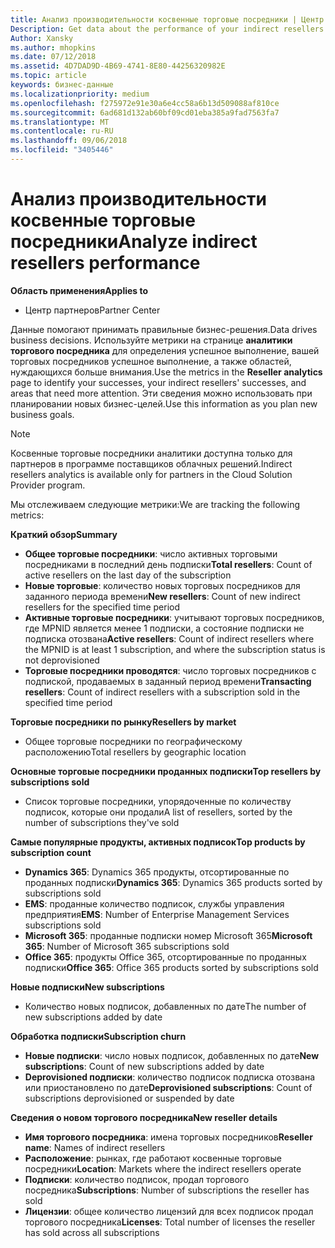 ```yaml
---
title: Анализ производительности косвенные торговые посредники | Центр партнеров
Description: Get data about the performance of your indirect resellers.
Author: Xansky
ms.author: mhopkins
ms.date: 07/12/2018
ms.assetid: 4D7DAD9D-4B69-4741-8E80-44256320982E
ms.topic: article
keywords: бизнес-данные
ms.localizationpriority: medium
ms.openlocfilehash: f275972e91e30a6e4cc58a6b13d509088af810ce
ms.sourcegitcommit: 6ad681d132ab60bf09cd01eba385a9fad7563fa7
ms.translationtype: MT
ms.contentlocale: ru-RU
ms.lasthandoff: 09/06/2018
ms.locfileid: "3405446"
---
```

# <a name="analyze-indirect-resellers-performance"></a><span data-ttu-id="6ca4c-103">Анализ производительности косвенные торговые посредники</span><span class="sxs-lookup"><span data-stu-id="6ca4c-103">Analyze indirect resellers performance</span></span> 

**<span data-ttu-id="6ca4c-104">Область применения</span><span class="sxs-lookup"><span data-stu-id="6ca4c-104">Applies to</span></span>**
- <span data-ttu-id="6ca4c-105">Центр партнеров</span><span class="sxs-lookup"><span data-stu-id="6ca4c-105">Partner Center</span></span>

<span data-ttu-id="6ca4c-106">Данные помогают принимать правильные бизнес-решения.</span><span class="sxs-lookup"><span data-stu-id="6ca4c-106">Data drives business decisions.</span></span> <span data-ttu-id="6ca4c-107">Используйте метрики на странице **аналитики торгового посредника** для определения успешное выполнение, вашей торговых посредников успешное выполнение, а также областей, нуждающихся больше внимания.</span><span class="sxs-lookup"><span data-stu-id="6ca4c-107">Use the metrics in the **Reseller analytics** page to identify your successes, your indirect resellers' successes, and areas that need more attention.</span></span> <span data-ttu-id="6ca4c-108">Эти сведения можно использовать при планировании новых бизнес-целей.</span><span class="sxs-lookup"><span data-stu-id="6ca4c-108">Use this information as you plan new business goals.</span></span>

> [!NOTE]
> <span data-ttu-id="6ca4c-109">Косвенные торговые посредники аналитики доступна только для партнеров в программе поставщиков облачных решений.</span><span class="sxs-lookup"><span data-stu-id="6ca4c-109">Indirect resellers analytics is available only for partners in the Cloud Solution Provider program.</span></span>

<span data-ttu-id="6ca4c-110">Мы отслеживаем следующие метрики:</span><span class="sxs-lookup"><span data-stu-id="6ca4c-110">We are tracking the following metrics:</span></span>

**<span data-ttu-id="6ca4c-111">Краткий обзор</span><span class="sxs-lookup"><span data-stu-id="6ca4c-111">Summary</span></span>**  
 - <span data-ttu-id="6ca4c-112">**Общее торговые посредники**: число активных торговыми посредниками в последний день подписки</span><span class="sxs-lookup"><span data-stu-id="6ca4c-112">**Total resellers**: Count of active resellers on the last day of the subscription</span></span>  
 - <span data-ttu-id="6ca4c-113">**Новые торговые**: количество новых торговых посредников для заданного периода времени</span><span class="sxs-lookup"><span data-stu-id="6ca4c-113">**New resellers**: Count of new indirect resellers for the specified time period</span></span>  
 - <span data-ttu-id="6ca4c-114">**Активные торговые посредники**: учитывают торговых посредников, где MPNID является менее 1 подписки, а состояние подписки не подписка отозвана</span><span class="sxs-lookup"><span data-stu-id="6ca4c-114">**Active resellers**: Count of indirect resellers where the MPNID is at least 1 subscription, and where the subscription status is not deprovisioned</span></span>  
 - <span data-ttu-id="6ca4c-115">**Торговые посредники проводятся**: число торговых посредников с подпиской, продаваемых в заданный период времени</span><span class="sxs-lookup"><span data-stu-id="6ca4c-115">**Transacting resellers**: Count of indirect resellers with a subscription sold in the specified time period</span></span>  

**<span data-ttu-id="6ca4c-116">Торговые посредники по рынку</span><span class="sxs-lookup"><span data-stu-id="6ca4c-116">Resellers by market</span></span>**  
 - <span data-ttu-id="6ca4c-117">Общее торговые посредники по географическому расположению</span><span class="sxs-lookup"><span data-stu-id="6ca4c-117">Total resellers by geographic location</span></span>  

**<span data-ttu-id="6ca4c-118">Основные торговые посредники проданных подписки</span><span class="sxs-lookup"><span data-stu-id="6ca4c-118">Top resellers by subscriptions sold</span></span>**
 - <span data-ttu-id="6ca4c-119">Список торговые посредники, упорядоченные по количеству подписок, которые они продали</span><span class="sxs-lookup"><span data-stu-id="6ca4c-119">A list of resellers, sorted by the number of subscriptions they've sold</span></span>  

**<span data-ttu-id="6ca4c-120">Самые популярные продукты, активных подписок</span><span class="sxs-lookup"><span data-stu-id="6ca4c-120">Top products by subscription count</span></span>**  
 - <span data-ttu-id="6ca4c-121">**Dynamics 365**: Dynamics 365 продукты, отсортированные по проданных подписки</span><span class="sxs-lookup"><span data-stu-id="6ca4c-121">**Dynamics 365**: Dynamics 365 products sorted by subscriptions sold</span></span>  
 - <span data-ttu-id="6ca4c-122">**EMS**: проданные количество подписок, службы управления предприятия</span><span class="sxs-lookup"><span data-stu-id="6ca4c-122">**EMS**: Number of Enterprise Management Services subscriptions sold</span></span>  
 - <span data-ttu-id="6ca4c-123">**Microsoft 365**: проданные подписки номер Microsoft 365</span><span class="sxs-lookup"><span data-stu-id="6ca4c-123">**Microsoft 365**: Number of Microsoft 365 subscriptions sold</span></span>  
 - <span data-ttu-id="6ca4c-124">**Office 365**: продукты Office 365, отсортированные по проданных подписки</span><span class="sxs-lookup"><span data-stu-id="6ca4c-124">**Office 365**: Office 365 products sorted by subscriptions sold</span></span>  

**<span data-ttu-id="6ca4c-125">Новые подписки</span><span class="sxs-lookup"><span data-stu-id="6ca4c-125">New subscriptions</span></span>**  
 - <span data-ttu-id="6ca4c-126">Количество новых подписок, добавленных по дате</span><span class="sxs-lookup"><span data-stu-id="6ca4c-126">The number of new subscriptions added by date</span></span>  

**<span data-ttu-id="6ca4c-127">Обработка подписки</span><span class="sxs-lookup"><span data-stu-id="6ca4c-127">Subscription churn</span></span>**  
 - <span data-ttu-id="6ca4c-128">**Новые подписки**: число новых подписок, добавленных по дате</span><span class="sxs-lookup"><span data-stu-id="6ca4c-128">**New subscriptions**: Count of new subscriptions added by date</span></span>  
 - <span data-ttu-id="6ca4c-129">**Deprovisioned подписки**: количество подписок подписка отозвана или приостановлено по дате</span><span class="sxs-lookup"><span data-stu-id="6ca4c-129">**Deprovisioned subscriptions**: Count of subscriptions deprovisioned or suspended by date</span></span>  

**<span data-ttu-id="6ca4c-130">Сведения о новом торгового посредника</span><span class="sxs-lookup"><span data-stu-id="6ca4c-130">New reseller details</span></span>**  
 - <span data-ttu-id="6ca4c-131">**Имя торгового посредника**: имена торговых посредников</span><span class="sxs-lookup"><span data-stu-id="6ca4c-131">**Reseller name**: Names of indirect resellers</span></span>  
 - <span data-ttu-id="6ca4c-132">**Расположение**: рынках, где работают косвенные торговые посредники</span><span class="sxs-lookup"><span data-stu-id="6ca4c-132">**Location**: Markets where the indirect resellers operate</span></span>  
 - <span data-ttu-id="6ca4c-133">**Подписки**: количество подписок, продал торгового посредника</span><span class="sxs-lookup"><span data-stu-id="6ca4c-133">**Subscriptions**: Number of subscriptions the reseller has sold</span></span>  
 - <span data-ttu-id="6ca4c-134">**Лицензии**: общее количество лицензий для всех подписок продал торгового посредника</span><span class="sxs-lookup"><span data-stu-id="6ca4c-134">**Licenses**: Total number of licenses the reseller has sold across all subscriptions</span></span>  
  
  